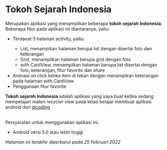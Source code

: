 # Tokoh Sejarah Indonesia
Merupakan aplikasi yang menampilkan beberapa <b>tokoh sejarah Indonesia</b>. 
<br>Beberapa fitur pada aplikasi ini diantaranya, yaitu:
<ul>
  <li>Terdaoat 3 halaman activity, yaitu:</li>
    <ul>
      <li>List, menampikan halaman berupa list dengan disertai foto dan keterangan</li>
      <li>Grid, menampilkan halaman berupa grid dengan foto</li>
      <li>with CardView, menampilkan halaman berupa list disertai dengan foto, keterangan, fitur favorite dan share</li>
    </ul>
  <li>Animasi on click ketika item di tekan dengan menampikan keterangan pada halaman with CardView</li>
  <li>Penggunaan fitur favorite</li>
</ul>
<b>Tokoh sejarah Indonesia</b> adalah aplikasi yang saya buat ketika sedang mempelajari materi <i>recycler view</i> pada kelas belajar membuat aplikasi android dari <a href="https://www.dicoding.com/">dicoding</a>

<br>Persyaratan untuk menggunakan aplikasi ini:
<ul>
  <li>Android versi 5.0 atau lebih tinggi</li>
</ul>

<i>Halaman ini terakhir diperbarui pada 25 Februari 2022</i>
